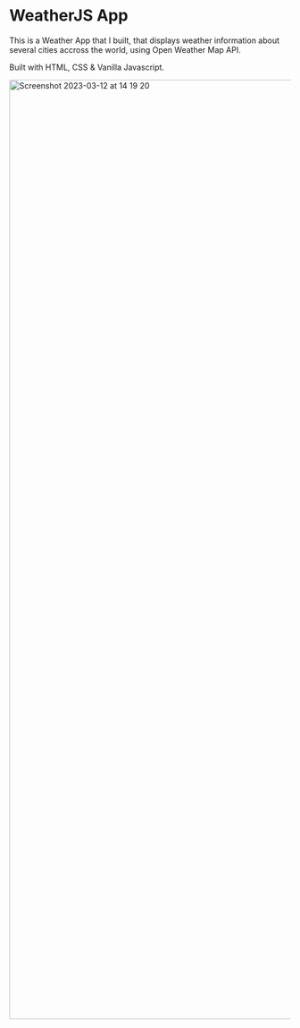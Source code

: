 # WeatherJS App

This is a Weather App that I built, that displays weather information about several cities accross the world, using Open Weather Map API.

Built with HTML, CSS & Vanilla Javascript.

<img width="1680" alt="Screenshot 2023-03-12 at 14 19 20" src="https://user-images.githubusercontent.com/120111293/224550630-13c695e7-fd1e-4631-82b6-707b18bf57a8.png">
